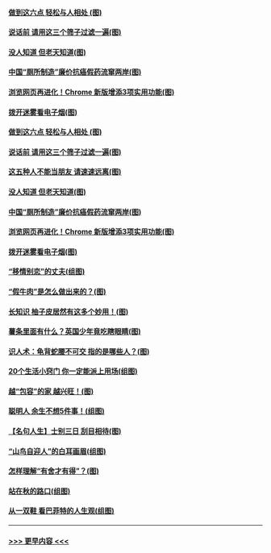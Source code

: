 #### [做到这六点 轻松与人相处 (图)](../pages/p8/907429.md?t=09190601) 
#### [说话前 请用这三个筛子过滤一遍(图)](../pages/p8/906928.md?t=09190601) 
#### [没人知道 但老天知道(图)](../pages/p8/907731.md?t=09190601) 
#### [中国“厕所制造”廉价抗癌假药流窜两岸(图)](../pages/p8/907723.md?t=09190601) 
#### [浏览网页再进化！Chrome 新版增添3项实用功能(图)](../pages/p8/907714.md?t=09190601) 
#### [拨开迷雾看电子烟(图)](../pages/p8/907427.md?t=09190601) 
#### [做到这六点 轻松与人相处 (图)](../pages/p8/907429.md?t=09190601) 
#### [说话前 请用这三个筛子过滤一遍(图)](../pages/p8/906928.md?t=09190601) 
#### [这五种人不能当朋友 请速速远离(图)](../pages/p8/907726.md?t=09190601) 
#### [没人知道 但老天知道(图)](../pages/p8/907731.md?t=09190601) 
#### [中国“厕所制造”廉价抗癌假药流窜两岸(图)](../pages/p8/907723.md?t=09190601) 
#### [浏览网页再进化！Chrome 新版增添3项实用功能(图)](../pages/p8/907714.md?t=09190601) 
#### [拨开迷雾看电子烟(图)](../pages/p8/907427.md?t=09190601) 
#### [“移情别恋”的丈夫(组图)](../pages/p8/907644.md?t=09190601) 
#### [“假牛肉”是怎么做出来的？(图)](../pages/p8/907668.md?t=09190601) 
#### [长知识 柚子皮居然有这多个妙用！(图)](../pages/p8/907425.md?t=09190601) 
#### [薯条里面有什么？英国少年竟吃瞎眼睛(图)](../pages/p8/907381.md?t=09190601) 
#### [识人术：龟背蛇腰不可交 指的是哪些人？(图)](../pages/p8/907503.md?t=09190601) 
#### [20个生活小窍门 你一定能派上用场(组图)](../pages/p8/907510.md?t=09190601) 
#### [越“包容”的家 越兴旺！(图)](../pages/p8/907328.md?t=09190601) 
#### [聪明人 余生不想5件事！(组图)](../pages/p8/907364.md?t=09190601) 
#### [【名句人生】士别三日 刮目相待(图)](../pages/p8/906988.md?t=09190601) 
#### [“山鸟自迎人”的白耳画眉(组图)](../pages/p8/907332.md?t=09190601) 
#### [怎样理解“有舍才有得”？(图)](../pages/p8/906872.md?t=09190601) 
#### [站在秋的路口(组图)](../pages/p8/906914.md?t=09190601) 
#### [从一双鞋 看巴菲特的人生观(组图)](../pages/p8/907311.md?t=09190601) 

----
#### [ >>> 更早内容 <<< ](../indexes/p8-earlier.md)
